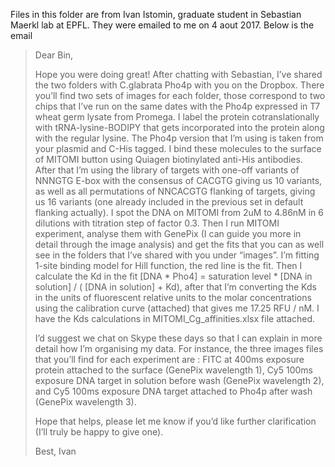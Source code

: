Files in this folder are from Ivan Istomin, graduate student in Sebastian Maerkl lab at EPFL. They were emailed to me on 4 aout 2017. Below is the email

> Dear Bin,
> 
> Hope you were doing great! After chatting with Sebastian, I’ve shared the two folders with C.glabrata Pho4p with you on the Dropbox. There you’ll find two sets of images for each folder, those correspond to two chips that I’ve run on the same dates with the Pho4p expressed in T7 wheat germ lysate from Promega. I label the protein cotranslationally with tRNA-lysine-BODIPY that gets incorporated into the protein along with the regular lysine. The Pho4p version that I’m using is taken from your plasmid and C-His tagged. I bind these molecules to the surface of MITOMI button using Quiagen biotinylated anti-His antibodies. After that I’m using the library of targets with one-off variants of NNNGTG E-box with the consensus of CACGTG giving us 10 variants, as well as all permutations of NNCACGTG flanking of targets, giving us 16 variants (one already included in the previous set in default flanking actually). I spot the DNA on MITOMI from 2uM to 4.86nM in 6 dilutions with titration step of factor 0.3. Then I run MITOMI experiment, analyse them with GenePix (I can guide you more in detail through the image analysis) and get the fits that you can as well see in the folders that I’ve shared with you under “images”. I’m fitting 1-site binding model for Hill function, the red line is the fit. Then I calculate the Kd in the fit [DNA * Pho4] = saturation level * [DNA in solution] / ( [DNA in solution] + Kd), after that I’m converting the Kds in the units of fluorescent relative units to the molar concentrations using the calibration curve (attached) that gives me 17.25 RFU / nM. I have the Kds calculations in MITOMI_Cg_affinities.xlsx file attached.
> 
> I’d suggest we chat on Skype these days so that I can explain in more detail how I’m organising my data. For instance, the three images files that you’ll find for each experiment are : FITC at 400ms exposure protein attached to the surface (GenePix wavelength 1), Cy5 100ms exposure DNA target in solution before wash (GenePix wavelength 2), and Cy5 100ms exposure DNA target attached to Pho4p after wash (GenePix wavelength 3).
> 
> Hope that helps, please let me know if you’d like further clarification (I’ll truly be happy to give one).
> 
> Best,
> Ivan

